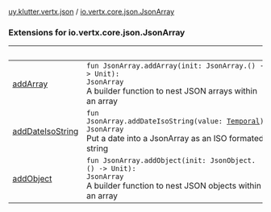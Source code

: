 [uy.klutter.vertx.json](../index.md) / [io.vertx.core.json.JsonArray](.)


### Extensions for io.vertx.core.json.JsonArray

|&nbsp;|&nbsp;|
|---|---|
| [addArray](add-array.md) | <code>fun JsonArray.addArray(init: JsonArray.() -> Unit): JsonArray</code><br/>A builder function to nest JSON arrays within an array |
| [addDateIsoString](add-date-iso-string.md) | <code>fun JsonArray.addDateIsoString(value: [Temporal](http://docs.oracle.com/javase/6/docs/api/java/time/temporal/Temporal.html)): JsonArray</code><br/>Put a date into a JsonArray as an ISO formated string |
| [addObject](add-object.md) | <code>fun JsonArray.addObject(init: JsonObject.() -> Unit): JsonArray</code><br/>A builder function to nest JSON objects within an array |
